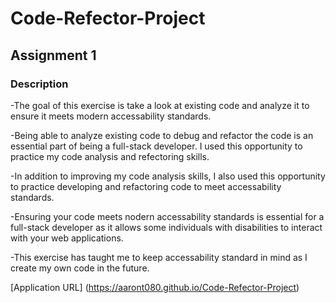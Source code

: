 # Code-Refector-Project

## Assignment 1

### Description

-The goal of this exercise is take a look at existing code and analyze it to ensure it meets modern accessability standards.

-Being able to analyze existing code to debug and refactor the code is an essential part of being a full-stack developer. I used this opportunity to practice my code analysis and refectoring skills.

-In addition to improving my code analysis skills, I also used this opportunity to practice developing and refactoring code to meet accessability standards. 

-Ensuring your code meets nodern accessability standards is essential for a full-stack developer as it allows some individuals with disabilities to interact with your web applications.

-This exercise has taught me to keep accessability standard in mind as I create my own code in the future.

[Application URL] (https://aaront080.github.io/Code-Refector-Project)






